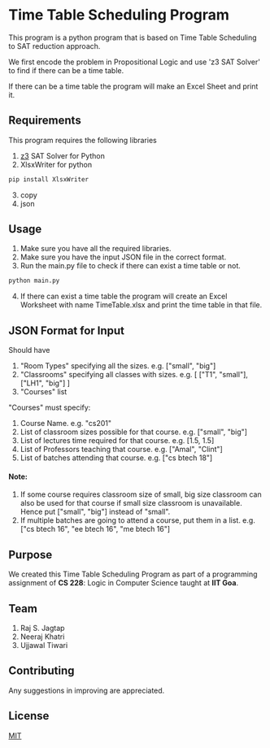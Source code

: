 # Time Table Scheduling Program

This program is a python program that is based on Time Table Scheduling to SAT reduction approach.

We first encode the problem in Propositional Logic and use 'z3 SAT Solver' to find if there can be a time table.

If there can be a time table the program will make an Excel Sheet and print it.
 

## Requirements
This program requires the following libraries
1. [z3](https://github.com/Z3Prover/z3/releases) SAT Solver for Python
2. XlsxWriter for python 
```bash
pip install XlsxWriter
```
3. copy
4. json

## Usage
1. Make sure you have all the required libraries.
2. Make sure you have the input JSON file in the correct format. 
3. Run the main.py file to check if there can exist a time table or not.
```bash
python main.py
```
4. If there can exist a time table the program will create an Excel Worksheet with name TimeTable.xlsx and print the time table in that file.


## JSON Format for Input
Should have
1. "Room Types" specifying all the sizes. e.g. ["small", "big"]
2. "Classrooms" specifying all classes with sizes. e.g. [ ["T1", "small"],
        ["LH1", "big"] ]
3. "Courses" list

"Courses" must specify:
1. Course Name. e.g. "cs201"
2. List of classroom sizes possible for that course. e.g. ["small", "big"]
3. List of lectures time required for that course. e.g. [1.5, 1.5]
4. List of Professors teaching that course. e.g. ["Amal", "Clint"]
5. List of batches attending that course. e.g. ["cs btech 18"]

#### Note:
1.  If some course requires classroom size of small, big size classroom can also be used for that course if small size classroom is unavailable.
Hence put ["small", "big"] instead of "small".
2. If multiple batches are going to attend a course, put them in a list.
e.g. ["cs btech 16", "ee btech 16", "me btech 16"]

## Purpose
We created this Time Table Scheduling Program as part of a programming assignment of **CS 228**: Logic in Computer Science taught at **IIT Goa**.

## Team
1. Raj S. Jagtap
2. Neeraj Khatri
3. Ujjawal Tiwari 

## Contributing
Any suggestions in improving are appreciated.

## License
[MIT](https://choosealicense.com/licenses/mit/)
